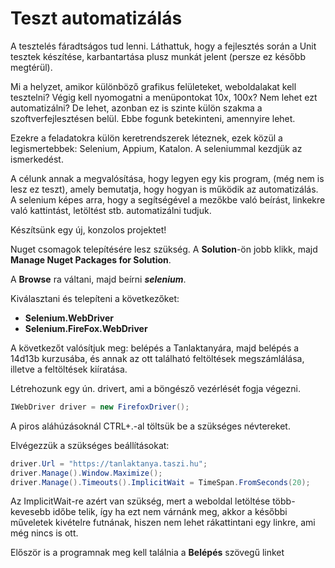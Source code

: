 # Teszt automatizálás

A tesztelés fáradtságos tud lenni. Láthattuk, hogy a fejlesztés során a Unit tesztek készítése, karbantartása plusz munkát jelent (persze ez később megtérül).

Mi a helyzet, amikor különböző grafikus felületeket, weboldalakat kell tesztelni? Végig kell nyomogatni a menüpontokat 10x, 100x? Nem lehet ezt automatizálni? De lehet, azonban ez is szinte külön szakma a szoftverfejlesztésen belül. Ebbe fogunk betekinteni, amennyire lehet. 

Ezekre a feladatokra külön keretrendszerek léteznek, ezek közül a legismertebbek: Selenium, Appium, Katalon. A seleniummal kezdjük az ismerkedést. 

A célunk annak a megvalósítása, hogy legyen egy kis program, (még nem is lesz ez teszt), amely bemutatja, hogy hogyan is működik az automatizálás. A selenium képes arra, hogy a segítségével a mezőkbe való beírást, linkekre való kattintást, letöltést stb. automatizálni tudjuk.


Készítsünk egy új, konzolos projektet!

Nuget csomagok telepítésére lesz szükség. A **Solution**-ön jobb klikk, majd **Manage Nuget Packages for Solution**.

A **Browse** ra váltani, majd beírni ***selenium***.

Kiválasztani és telepíteni a következőket:
  - **Selenium.WebDriver**
  - **Selenium.FireFox.WebDriver** 
  
A következőt valósítjuk meg: belépés a Tanlaktanyára, majd belépés a 14d13b kurzusába, és annak az ott található feltöltések megszámlálása, illetve a feltöltések kiíratása.

Létrehozunk egy ún. drivert, ami a böngésző vezérlését fogja végezni. 
```C#
IWebDriver driver = new FirefoxDriver();
```
A piros aláhúzásoknál CTRL+.-al töltsük be a szükséges névtereket.

Elvégezzük a szükséges beállításokat:
```C#
driver.Url = "https://tanlaktanya.taszi.hu";
driver.Manage().Window.Maximize();
driver.Manage().Timeouts().ImplicitWait = TimeSpan.FromSeconds(20);
```
Az ImplicitWait-re azért van szükség, mert a weboldal letöltése több-kevesebb időbe telik, így ha ezt nem várnánk meg, akkor a későbbi műveletek kivételre futnának, hiszen nem lehet rákattintani egy linkre, ami még nincs is ott.

Először is a programnak meg kell találnia a **Belépés** szövegű linket

```C#

